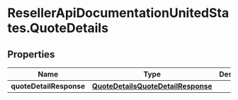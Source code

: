 # ResellerApiDocumentationUnitedStates.QuoteDetails

## Properties

Name | Type | Description | Notes
------------ | ------------- | ------------- | -------------
**quoteDetailResponse** | [**QuoteDetailsQuoteDetailResponse**](QuoteDetailsQuoteDetailResponse.md) |  | [optional] 


